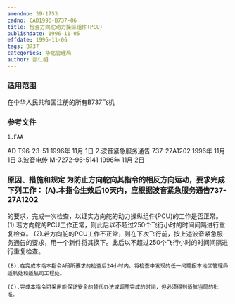 ```yaml
---
amendno: 39-1753
cadno: CAD1996-B737-06
title: 检查方向舵动力操纵组件(PCU)
publishdate: 1996-11-05
effdate: 1996-11-06
tags: B737
categories: 华北管理局
author: 邵仁明
---
```


### 适用范围 
在中华人民共和国注册的所有B737飞机

<!--more-->
### 参考文件
    1.FAA 
AD T96-23-51  1996年 11月 1日
    2.波音紧急服务通告 737-27A1202 1996年 11月 1日
    3.波音电传 M-7272-96-5141  1996年 11月 2日

### 原因、措施和规定     为防止方向舵向其指令的相反方向运动，要求完成下列工作：     (A).本指令生效后10天内，应根据波音紧急服务通告737-27A1202
的要求，完成一次检查，以证实方向舵的动力操纵组件(PCU)的工作是否正常。 
     (1).若方向舵的PCU工作正常，则此后以不超过250个飞行小时的时间间隔进行重复检查。 
     (2).若方向舵的PCU工作不正常，则在下次飞行前，按上述波音紧急服务通告的要求，用一个新件将其换下。此后以不超过250个飞行小时的时间间隔进行重复检查。 

    (B).在完成本指本指令A段所要求的检查后24小时内，将检查中发现的任一问题报本地区管理局适航处和适航司工程处。 
  
    (C).完成本指令可采用能保证安全的替代办法或调整完成的时间，但必须得到适航当局的批准。

